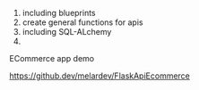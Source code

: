 1. including blueprints
2. create general functions for apis
3. including SQL-ALchemy
4. 




ECommerce app demo 

https://github.dev/melardev/FlaskApiEcommerce
